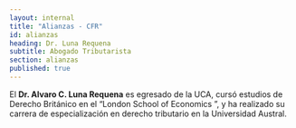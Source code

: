 ```yaml
---
layout: internal
title: "Alianzas - CFR"
id: alianzas
heading: Dr. Luna Requena
subtitle: Abogado Tributarista
section: alianzas
published: true
---
```


El **Dr. Alvaro C. Luna Requena** es egresado de la UCA, cursó estudios de Derecho Británico en el “London School of Economics ”, y ha realizado su carrera de especialización en derecho tributario en la Universidad Austral.
